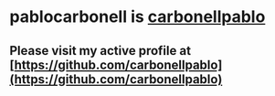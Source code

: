 # pablocarbonell is [carbonellpablo](https://github.com/carbonellpablo)

## Please visit my active profile at [https://github.com/carbonellpablo](https://github.com/carbonellpablo)

